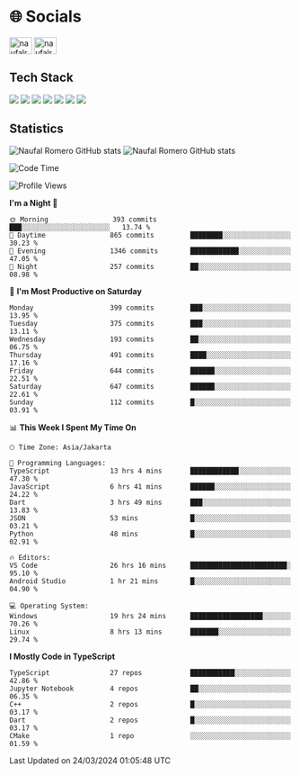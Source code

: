 <h1 align="">🌐 Socials</h1>
<p align="left">
<a href="https://linkedin.com/in/naufal-romero-putra-pratama-9ab816177/" target="blank"><img align="center" src="https://raw.githubusercontent.com/rahuldkjain/github-profile-readme-generator/master/src/images/icons/Social/linked-in-alt.svg" alt="naufalromero" height="30" width="40" /></a>
<a href="https://instagram.com/naufalromero" target="blank"><img align="center" src="https://raw.githubusercontent.com/rahuldkjain/github-profile-readme-generator/master/src/images/icons/Social/instagram.svg" alt="naufalromero" height="30" width="40" /></a>
</p>


<h2 align="">Tech Stack</h2>
<div align="">
  <img src="https://img.shields.io/badge/next.js-000000?style=for-the-badge&logo=nextdotjs&logoColor=white"/>
 <img src="https://img.shields.io/badge/typescript-%23007ACC.svg?style=for-the-badge&logo=typescript&logoColor=white"/>
 <img src="https://img.shields.io/badge/react-%2320232a.svg?style=for-the-badge&logo=react&logoColor=%2361DAFB"/>
 <img src="https://img.shields.io/badge/tailwindcss-%2338B2AC.svg?style=for-the-badge&logo=tailwind-css&logoColor=white"/>
 <img src="https://img.shields.io/badge/Prisma-3982CE?style=for-the-badge&logo=Prisma&logoColor=white"/>
 <img src="https://img.shields.io/badge/javascript-%23323330.svg?style=for-the-badge&logo=javascript&logoColor=%23F7DF1E"/>
 <img src="https://img.shields.io/badge/java-%23ED8B00.svg?style=for-the-badge&logo=openjdk&logoColor=white"/>
</div>


<h2 align="">Statistics</h2>
<div align="">
<img src="https://github-readme-stats-xi-nine-74.vercel.app/api?username=romves&show_icons=true&theme=tokyonight&include_all_commits=true&count_private=true" alt="Naufal Romero GitHub stats"/>
<img src="https://github-readme-stats-xi-nine-74.vercel.app/api/top-langs/?username=romves&theme=tokyonight&hide_border=false&include_all_commits=true&count_private=true&layout=compact" alt="Naufal Romero GitHub stats"/>
</div>

<!--START_SECTION:waka-->
![Code Time](http://img.shields.io/badge/Code%20Time-886%20hrs%2028%20mins-blue)

![Profile Views](http://img.shields.io/badge/Profile%20Views-44-blue)

**I'm a Night 🦉** 

```text
🌞 Morning                393 commits         ███░░░░░░░░░░░░░░░░░░░░░░   13.74 % 
🌆 Daytime                865 commits         ████████░░░░░░░░░░░░░░░░░   30.23 % 
🌃 Evening                1346 commits        ████████████░░░░░░░░░░░░░   47.05 % 
🌙 Night                  257 commits         ██░░░░░░░░░░░░░░░░░░░░░░░   08.98 % 
```
📅 **I'm Most Productive on Saturday** 

```text
Monday                   399 commits         ███░░░░░░░░░░░░░░░░░░░░░░   13.95 % 
Tuesday                  375 commits         ███░░░░░░░░░░░░░░░░░░░░░░   13.11 % 
Wednesday                193 commits         ██░░░░░░░░░░░░░░░░░░░░░░░   06.75 % 
Thursday                 491 commits         ████░░░░░░░░░░░░░░░░░░░░░   17.16 % 
Friday                   644 commits         ██████░░░░░░░░░░░░░░░░░░░   22.51 % 
Saturday                 647 commits         ██████░░░░░░░░░░░░░░░░░░░   22.61 % 
Sunday                   112 commits         █░░░░░░░░░░░░░░░░░░░░░░░░   03.91 % 
```


📊 **This Week I Spent My Time On** 

```text
🕑︎ Time Zone: Asia/Jakarta

💬 Programming Languages: 
TypeScript               13 hrs 4 mins       ████████████░░░░░░░░░░░░░   47.30 % 
JavaScript               6 hrs 41 mins       ██████░░░░░░░░░░░░░░░░░░░   24.22 % 
Dart                     3 hrs 49 mins       ███░░░░░░░░░░░░░░░░░░░░░░   13.83 % 
JSON                     53 mins             █░░░░░░░░░░░░░░░░░░░░░░░░   03.21 % 
Python                   48 mins             █░░░░░░░░░░░░░░░░░░░░░░░░   02.91 % 

🔥 Editors: 
VS Code                  26 hrs 16 mins      ████████████████████████░   95.10 % 
Android Studio           1 hr 21 mins        █░░░░░░░░░░░░░░░░░░░░░░░░   04.90 % 

💻 Operating System: 
Windows                  19 hrs 24 mins      ██████████████████░░░░░░░   70.26 % 
Linux                    8 hrs 13 mins       ███████░░░░░░░░░░░░░░░░░░   29.74 % 
```

**I Mostly Code in TypeScript** 

```text
TypeScript               27 repos            ███████████░░░░░░░░░░░░░░   42.86 % 
Jupyter Notebook         4 repos             ██░░░░░░░░░░░░░░░░░░░░░░░   06.35 % 
C++                      2 repos             █░░░░░░░░░░░░░░░░░░░░░░░░   03.17 % 
Dart                     2 repos             █░░░░░░░░░░░░░░░░░░░░░░░░   03.17 % 
CMake                    1 repo              ░░░░░░░░░░░░░░░░░░░░░░░░░   01.59 % 
```




 Last Updated on 24/03/2024 01:05:48 UTC
<!--END_SECTION:waka-->
